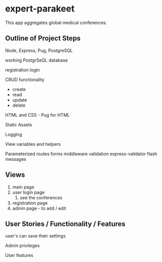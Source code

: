 # expert-parakeet

This app aggregates global medical conferences.

## Outline of Project Steps

Node, Express, Pug, PostgreSQL

working PostgrSeQL database

registration
login

CRUD functionality

- create
- read
- update
- delete

HTML and CSS - Pug for HTML

Static Assets

Logging

View variables and helpers

Parameterized routes
forms
middleware
validation
express-validator
flash messages

## Views

1. main page
2. user login page
   1. see the conferences
3. registration page
4. admin page - to add / edit

## User Stories / Functionality / Features

user's can save their settings

Admin privileges

User features

